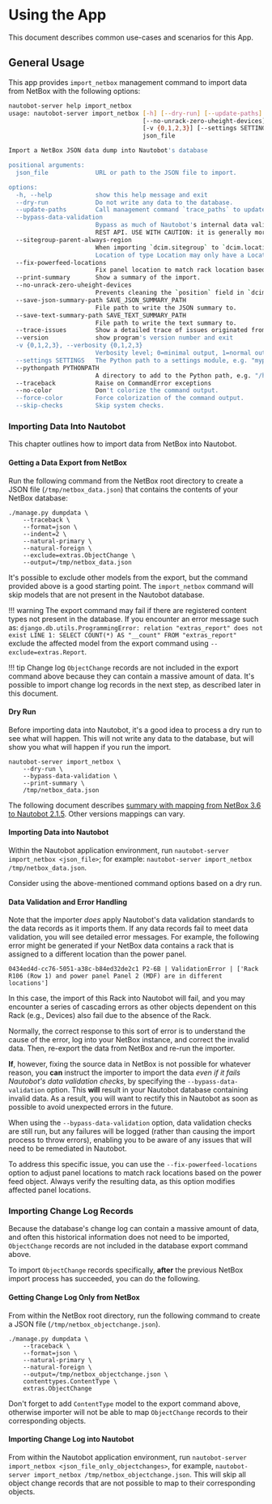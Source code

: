 # Using the App

This document describes common use-cases and scenarios for this App.

## General Usage

This app provides `import_netbox` management command to import data from NetBox with the following options:

```bash
nautobot-server help import_netbox
usage: nautobot-server import_netbox [-h] [--dry-run] [--update-paths] [--bypass-data-validation] [--sitegroup-parent-always-region] [--fix-powerfeed-locations] [--print-summary]
                                     [--no-unrack-zero-uheight-devices] [--save-json-summary-path SAVE_JSON_SUMMARY_PATH] [--save-text-summary-path SAVE_TEXT_SUMMARY_PATH] [--trace-issues] [--version]
                                     [-v {0,1,2,3}] [--settings SETTINGS] [--pythonpath PYTHONPATH] [--traceback] [--no-color] [--force-color] [--skip-checks]
                                     json_file

Import a NetBox JSON data dump into Nautobot's database

positional arguments:
  json_file             URL or path to the JSON file to import.

options:
  -h, --help            show this help message and exit
  --dry-run             Do not write any data to the database.
  --update-paths        Call management command `trace_paths` to update paths after the import.
  --bypass-data-validation
                        Bypass as much of Nautobot's internal data validation logic as possible, allowing the import of data from NetBox that would be rejected as invalid if entered as-is through the GUI or
                        REST API. USE WITH CAUTION: it is generally more desirable to *take note* of any data validation errors, *correct* the invalid data in NetBox, and *re-import* with the corrected data!
  --sitegroup-parent-always-region
                        When importing `dcim.sitegroup` to `dcim.locationtype`, always set the parent of a site group, to be a `Region` location type. This is a workaround to fix validation errors `'A
                        Location of type Location may only have a Location of the same type as its parent.'`.
  --fix-powerfeed-locations
                        Fix panel location to match rack location based on powerfeed.
  --print-summary       Show a summary of the import.
  --no-unrack-zero-uheight-devices
                        Prevents cleaning the `position` field in `dcim.device` instances that fail validation if the device is in a rack.
  --save-json-summary-path SAVE_JSON_SUMMARY_PATH
                        File path to write the JSON summary to.
  --save-text-summary-path SAVE_TEXT_SUMMARY_PATH
                        File path to write the text summary to.
  --trace-issues        Show a detailed trace of issues originated from any `Exception` found during the import.
  --version             show program's version number and exit
  -v {0,1,2,3}, --verbosity {0,1,2,3}
                        Verbosity level; 0=minimal output, 1=normal output, 2=verbose output, 3=very verbose output
  --settings SETTINGS   The Python path to a settings module, e.g. "myproject.settings.main". If this isn't provided, the DJANGO_SETTINGS_MODULE environment variable will be used.
  --pythonpath PYTHONPATH
                        A directory to add to the Python path, e.g. "/home/djangoprojects/myproject".
  --traceback           Raise on CommandError exceptions
  --no-color            Don't colorize the command output.
  --force-color         Force colorization of the command output.
  --skip-checks         Skip system checks.
```

### Importing Data Into Nautobot

This chapter outlines how to import data from NetBox into Nautobot.

#### Getting a Data Export from NetBox

Run the following command from the NetBox root directory to create a JSON file (`/tmp/netbox_data.json`) that contains the contents of your NetBox database:

```shell
./manage.py dumpdata \
    --traceback \
    --format=json \
    --indent=2 \
    --natural-primary \
    --natural-foreign \
    --exclude=extras.ObjectChange \
    --output=/tmp/netbox_data.json
```

It's possible to exclude other models from the export, but the command provided above is a good starting point. The `import_netbox` command will skip models that are not present in the Nautobot database.

!!! warning
    The export command may fail if there are registered content types not present in the database. If you encounter an error message such as:
    ```
    django.db.utils.ProgrammingError: relation "extras_report" does not exist
    LINE 1: SELECT COUNT(*) AS "__count" FROM "extras_report"
    ```
    exclude the affected model from the export command using `--exclude=extras.Report`.

!!! tip
    Change log `ObjectChange` records are not included in the export command above because they can contain a massive amount of data. It's possible to import change log records in the next step, as described later in this document.

#### Dry Run

Before importing data into Nautobot, it's a good idea to process a dry run to see what will happen. This will not write any data to the database, but will show you what will happen if you run the import.

```shell
nautobot-server import_netbox \
    --dry-run \
    --bypass-data-validation \
    --print-summary \
    /tmp/netbox_data.json
```

The following document describes [summary with mapping from NetBox 3.6 to Nautobot 2.1.5](./summary.md). Other versions mappings can vary.

#### Importing Data into Nautobot

Within the Nautobot application environment, run `nautobot-server import_netbox <json_file>`; for example: `nautobot-server import_netbox /tmp/netbox_data.json`.

Consider using the above-mentioned command options based on a dry run.

#### Data Validation and Error Handling

Note that the importer *does* apply Nautobot's data validation standards to the data records as it imports them. If any data records fail to meet data validation, you will see detailed error messages. For example, the following error might be generated if your NetBox data contains a rack that is assigned to a different location than the power panel.

```
0434ed4d-cc76-5051-a38c-b84ed32de2c1 P2-6B | ValidationError | ['Rack R106 (Row 1) and power panel Panel 2 (MDF) are in different locations']
```

In this case, the import of this Rack into Nautobot will fail, and you may encounter a series of cascading errors as other objects dependent on this Rack (e.g., Devices) also fail due to the absence of the Rack.

Normally, the correct response to this sort of error is to understand the cause of the error, log into your NetBox instance, and correct the invalid data. Then, re-export the data from NetBox and re-run the importer.

**If**, however, fixing the source data in NetBox is not possible for whatever reason, you **can** instruct the importer to import the data *even if it fails Nautobot's data validation checks*, by specifying the `--bypass-data-validation` option. This **will** result in your Nautobot database containing invalid data. As a result, you will want to rectify this in Nautobot as soon as possible to avoid unexpected errors in the future.

When using the `--bypass-data-validation` option, data validation checks are still run, but any failures will be logged (rather than causing the import process to throw errors), enabling you to be aware of any issues that will need to be remediated in Nautobot.

To address this specific issue, you can use the `--fix-powerfeed-locations` option to adjust panel locations to match rack locations based on the power feed object. Always verify the resulting data, as this option modifies affected panel locations.

### Importing Change Log Records

Because the database's change log can contain a massive amount of data, and often this historical information does not need to be imported, `ObjectChange` records are not included in the database export command above.

To import `ObjectChange` records specifically, **after** the previous NetBox import process has succeeded, you can do the following.

#### Getting Change Log Only from NetBox

From within the NetBox root directory, run the following command to create a JSON file (`/tmp/netbox_objectchange.json`).

```shell
./manage.py dumpdata \
    --traceback \
    --format=json \
    --natural-primary \
    --natural-foreign \
    --output=/tmp/netbox_objectchange.json \
    contenttypes.ContentType \
    extras.ObjectChange
```

Don't forget to add `ContentType` model to the export command above, otherwise importer will not be able to map `ObjectChange` records to their corresponding objects.

#### Importing Change Log into Nautobot

From within the Nautobot application environment, run `nautobot-server import_netbox <json_file_only_objectchanges>`, for example, `nautobot-server import_netbox /tmp/netbox_objectchange.json`. This will skip all object change records that are not possible to map to their corresponding objects.
